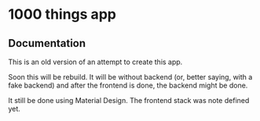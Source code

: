 # 1000 things app

## Documentation
This is an old version of an attempt to create this app.

Soon this will be rebuild. It will be without backend (or, better saying, with a fake backend) and after the frontend is done, the backend might be done.

It still be done using Material Design. The frontend stack was note defined yet.


